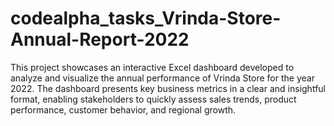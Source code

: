 # codealpha_tasks_Vrinda-Store-Annual-Report-2022
 This project showcases an interactive Excel dashboard developed to analyze and visualize the annual performance of Vrinda Store for the year 2022. The dashboard presents key business metrics in a clear and insightful format, enabling stakeholders to quickly assess sales trends, product performance, customer behavior, and regional growth.
